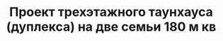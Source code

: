 ---
title: Проект трехэтажного таунхауса (дуплекса) на две семьи 180 м кв
description: Готовый проект трехэтажного таунхауса (дуплекса) на две семьи, из кирпича, газобетона или пеноблока. Площадь секции&#58; 180 м.кв.

layout: project
permalink: /proekty/:path
redirect_from: /taunhaus_dupleks_180m2.html

weight: 200

project-title: Трехэтажный таунхаус
project-catalog-title: Трехэтажный дуплекс
project-name: TD-180
tiny-description: Красивый дуплекс с удобной планировкой

short-description: "Трехэтажный таунхаус с ярким и необычным экстерьером станет «изюминкой» вашего участка. Крестообразная форма внутреннего пространства делает планировку дома рациональной и интересной. Вместительная кухня плавно переходит в помещения гостиной и столовой, из которой попадаете на открытую террасу. Веранда может стать прекрасным зимним садом с вашими любимыми растениями, которые будут радовать красотой и теплом."

price-project: "60 000 р"
price-build:

area: "180"

related:
- DK-193
- TD-128
- TP-290

params:
- name: "Площадь секции:"
  value: "180м<sup>2</sup>"
- name: "Площадь 1-го этажа:"
  value: "71м<sup>2</sup>"
- name: "Площадь 2-го этажа:"
  value: "57м<sup>2</sup>"
- name: "Площадь 3-го этажа:"
  value: "52м<sup>2</sup>"
- name: "Крыльцо и т.д."
  value: "34м<sup>2</sup>"
- name: "Габаритные размеры"
  value: "12.22 x 12.22м"
- name: "Спальни"
  value: "4"
- name: "Санузлы"
  value: "5"
- name: "Высота 1-го этажа"
  value: "2.9м"
- name: "Высота 2-го этажа"
  value: "2.9м"
- name: "Фундамент"
  value: "Сборный ж/б"
- name: "Конструкция стен"
  value: "Кирпич 380мм"
- name: "Перекрытия"
  value: "Монолитные ж/б"
- name: "Покрытие кровли"
  value: "Гибкая черепица"
- name: "Облицовка стен"
  value: "Штукатурка, термопанель"

options:
- name: "Паспорт дома"
  value: "5 000 р"
- name: "Проекты коммуникаций (ОВиК)"
  value: "30 000 р"
- name: "Схема электрики"
  value: "20 000 р"
- name: "Проект подвала"
  value: "30 000 р"
- name: "Замена материала стен"
  value: "20 000 р"
- name: "Изменение фундамента"
  value: "15 000 р"
- name: "Перепланировка (перегородки)"
  value: "5 000 р"
- name: "Дизайн интерьера"
  value: "120 000 р"
---